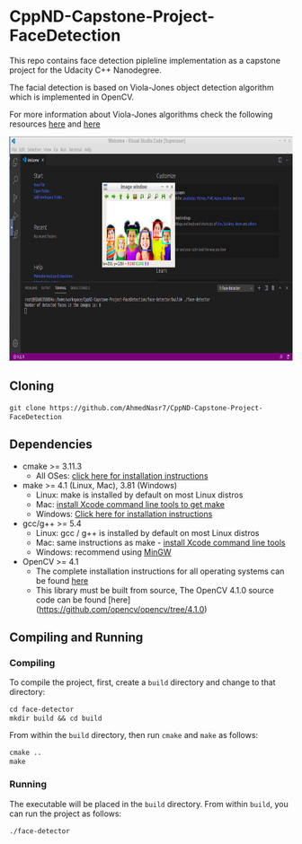# CppND-Capstone-Project-FaceDetection

This repo contains face detection pipleline implementation as a capstone project for the Udacity C++ Nanodegree.

The facial detection is based on Viola-Jones object detection algorithm which is implemented in OpenCV.

For more information about Viola-Jones algorithms check the following resources [here](https://en.wikipedia.org/wiki/Viola%E2%80%93Jones_object_detection_framework) and [here](https://towardsdatascience.com/the-intuition-behind-facial-detection-the-viola-jones-algorithm-29d9106b6999)

<img src="face-detection-demo.png" width="650" height="400" />


## Cloning

```
git clone https://github.com/AhmedNasr7/CppND-Capstone-Project-FaceDetection
```

## Dependencies 

* cmake >= 3.11.3
  * All OSes: [click here for installation instructions](https://cmake.org/install/)
* make >= 4.1 (Linux, Mac), 3.81 (Windows)
  * Linux: make is installed by default on most Linux distros
  * Mac: [install Xcode command line tools to get make](https://developer.apple.com/xcode/features/)
  * Windows: [Click here for installation instructions](http://gnuwin32.sourceforge.net/packages/make.htm)
* gcc/g++ >= 5.4
  * Linux: gcc / g++ is installed by default on most Linux distros
  * Mac: same instructions as make - [install Xcode command line tools](https://developer.apple.com/xcode/features/)
  * Windows: recommend using [MinGW](http://www.mingw.org/)
* OpenCV >= 4.1
  * The complete installation instructions for all operating systems can be found [here](https://www.learnopencv.com/opencv-installation-on-ubuntu-macos-windows-and-raspberry-pi/)
  * This library must be built from source, The OpenCV 4.1.0 source code can be found [here] (https://github.com/opencv/opencv/tree/4.1.0)

## Compiling and Running

### Compiling
To compile the project, first, create a `build` directory and change to that directory:
```
cd face-detector
mkdir build && cd build
```
From within the `build` directory, then run `cmake` and `make` as follows:
```
cmake ..
make
```
### Running
The executable will be placed in the `build` directory. From within `build`, you can run the project as follows:
```
./face-detector





